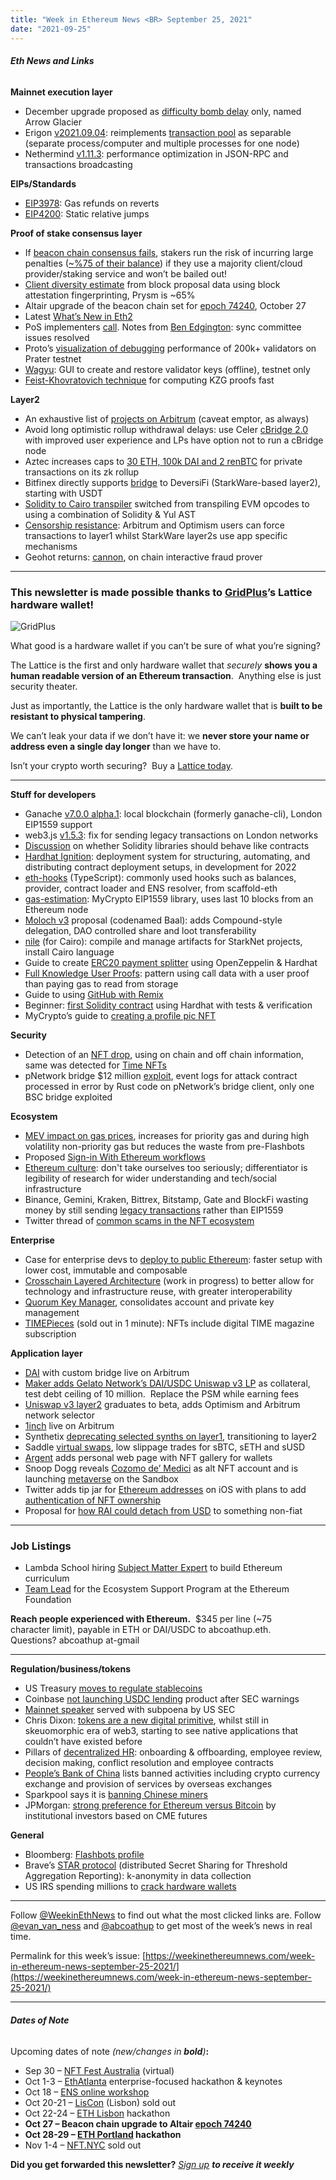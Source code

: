 ```yaml
---
title: "Week in Ethereum News <BR> September 25, 2021"
date: "2021-09-25"
---
```


###### **Eth News and Links**

**Mainnet execution layer**

- December upgrade proposed as [difficulty bomb delay](https://github.com/ethereum/pm/issues/391#issuecomment-924197948) only, named Arrow Glacier
- Erigon [v2021.09.04](https://github.com/ledgerwatch/erigon/releases/tag/v2021.09.04): reimplements [transaction pool](https://twitter.com/realledgerwatch/status/1441009309685530631) as separable (separate process/computer and multiple processes for one node)
- Nethermind [v1.11.3](https://github.com/NethermindEth/nethermind/releases/tag/1.11.3): performance optimization in JSON-RPC and transactions broadcasting

**EIPs/Standards**

- [EIP3978](https://eips.ethereum.org/EIPS/eip-3978): Gas refunds on reverts
- [EIP4200](https://github.com/ethereum/EIPs/blob/08ee4e11f62399b6566cfe857bae0cd2da387992/EIPS/eip-4200.md): Static relative jumps

**Proof of stake consensus layer**

- If [beacon chain consensus fails](https://www.symphonious.net/2021/09/23/what-happens-if-beacon-chain-consensus-fails/), stakers run the risk of incurring large penalties ([~%75 of their balance](https://www.reddit.com/r/ethstaker/comments/ptm04i/the_financial_incentive_to_run_a_minority_client/)) if they use a majority client/cloud provider/staking service and won’t be bailed out!
- [Client diversity estimate](https://twitter.com/sproulM_/status/1440512518242197516) from block proposal data using block attestation fingerprinting, Prysm is ~65%
- Altair upgrade of the beacon chain set for [epoch 74240](https://github.com/ethereum/consensus-specs/pull/2625/files), October 27
- Latest [What’s New in Eth2](https://hackmd.io/@benjaminion/eth2_news/https%3A%2F%2Fhackmd.io%2F%40benjaminion%2Fwnie2_210924)
- PoS implementers [call](https://www.youtube.com/watch?v=DZiy3RhUgNY&t=36s). Notes from [Ben Edgington](https://hackmd.io/@benjaminion/rJ8ddAY7t): sync committee issues resolved
- Proto’s [visualization of debugging](https://twitter.com/protolambda/status/1440799521047412739) performance of 200k+ validators on Prater testnet
- [Wagyu](https://twitter.com/wagyutools/status/1440381746688643089): GUI to create and restore validator keys (offline), testnet only
- [Feist-Khovratovich technique](https://alinush.github.io/2021/06/17/Feist-Khovratovich-technique-for-computing-KZG-proofs-fast.html) for computing KZG proofs fast

**Layer2**

- An exhaustive list of [projects on Arbitrum](https://twitter.com/playtern/status/1439224019295752194) (caveat emptor, as always)
- Avoid long optimistic rollup withdrawal delays: use Celer [cBridge 2.0](https://blog.celer.network/2021/09/22/cbridge-2-0-coherent-blockchain-interoperability-powered-by-the-state-guardian-network/) with improved user experience and LPs have option not to run a cBridge node
- Aztec increases caps to [30 ETH, 100k DAI and 2 renBTC](https://medium.com/aztec-protocol/aztec-2-0-updates-100-000-transaction-limits-more-e55c17c0ecf8) for private transactions on its zk rollup
- Bitfinex directly supports [bridge](https://www.bitfinex.com/posts/710) to DeversiFi (StarkWare-based layer2), starting with USDT
- [Solidity to Cairo transpiler](https://medium.com/nethermind-eth/solidity-on-starknet-terminal-velocity-e8df5f63e010) switched from transpiling EVM opcodes to using a combination of Solidity & Yul AST
- [Censorship resistance](https://twitter.com/bkiepuszewski/status/1440553708295577607): Arbitrum and Optimism users can force transactions to layer1 whilst StarkWare layer2s use app specific mechanisms
- Geohot returns: [cannon](https://github.com/geohot/cannon), on chain interactive fraud prover

* * *

### **This newsletter is made possible thanks to [GridPlus](https://gridplus.io/)’s Lattice hardware wallet!**

![GridPlus](https://weekinethereumnews.com/wp-content/uploads/2021/09/grid-rec-1024x768.jpeg)

What good is a hardware wallet if you can’t be sure of what you’re signing?  

The Lattice is the first and only hardware wallet that _securely_ **shows you a human readable version of an Ethereum transaction**.  Anything else is just security theater.

Just as importantly, the Lattice is the only hardware wallet that is **built to be resistant to physical tampering**.  

We can’t leak your data if we don’t have it: we **never store your name or address even a single day longer** than we have to. 

Isn’t your crypto worth securing?  Buy a [Lattice today](http://www.gridplus.io/?afmc=WeekInEthereumNews).

* * *

**Stuff for developers**

- Ganache [v7.0.0 alpha.1](https://github.com/trufflesuite/ganache/releases/tag/ganache%407.0.0-alpha.1): local blockchain (formerly ganache-cli), London EIP1559 support
- web3.js [v1.5.3](https://github.com/ChainSafe/web3.js/releases/tag/v1.5.3): fix for sending legacy transactions on London networks
- [Discussion](https://twitter.com/solidity_lang/status/1440705334650146822) on whether Solidity libraries should behave like contracts
- [Hardhat Ignition](https://medium.com/nomic-labs-blog/hardhat-ignition-5a34a4e3d2de): deployment system for structuring, automating, and distributing contract deployment setups, in development for 2022
- [eth-hooks](https://github.com/scaffold-eth/eth-hooks) (TypeScript): commonly used hooks such as balances, provider, contract loader and ENS resolver, from scaffold-eth
- [gas-estimation](https://github.com/MyCryptoHQ/gas-estimation): MyCrypto EIP1559 library, uses last 10 blocks from an Ethereum node
- [Moloch v3](https://medium.com/@molochmystics/molochv3-8eb732cd0930) proposal (codenamed Baal): adds Compound-style delegation, DAO controlled share and loot transferability
- [nile](https://github.com/martriay/nile) (for Cairo): compile and manage artifacts for StarkNet projects, install Cairo language
- Guide to create [ERC20 payment splitter](https://medium.com/coinmonks/create-an-erc20-token-payment-splitting-smart-contract-c79436470ccc) using OpenZeppelin & Hardhat
- [Full Knowledge User Proofs](https://medium.com/@sblowpckcr/full-knowledge-user-proofs-working-with-storage-without-paying-for-gas-e124cef0c078): pattern using call data with a user proof than paying gas to read from storage
- Guide to using [GitHub with Remix](https://medium.com/remix-ide/github-in-remix-ide-356de378f7da)
- Beginner: [first Solidity contract](https://stermi.medium.com/how-to-deploy-your-first-smart-contract-on-ethereum-with-solidity-and-hardhat-22f21d31096e) using Hardhat with tests & verification
- MyCrypto’s guide to [creating a profile pic NFT](https://blog.mycrypto.com/so-you-wanna-build-your-own-pfp-nft-project) 

**Security**

- Detection of an [NFT drop](https://twitter.com/_anishagnihotri/status/1440359305341923332), using on chain and off chain information, same was detected for [Time NFTs](https://twitter.com/_anishagnihotri/status/1441072865764429825)
- pNetwork bridge $12 million [exploit](https://medium.com/pnetwork/pnetwork-post-mortem-pbtc-on-bsc-exploit-170890c58d5f), event logs for attack contract processed in error by Rust code on pNetwork’s bridge client, only one BSC bridge exploited

**Ecosystem**

- [MEV impact on gas prices](https://twitter.com/hasufl/status/1439938607142277121), increases for priority gas and during high volatility non-priority gas but reduces the waste from pre-Flashbots
- Proposed [Sign-in With Ethereum workflows](https://blog.spruceid.com/sign-in-with-ethereum-proposed-architecture/)
- [Ethereum culture](https://twitter.com/technocrypto/status/1440350136517808129): don't take ourselves too seriously; differentiator is legibility of research for wider understanding and tech/social infrastructure
- Binance, Gemini, Kraken, Bittrex, Bitstamp, Gate and BlockFi wasting money by still sending [legacy transactions](https://twitter.com/trent_vanepps/status/1441490433419329536) rather than EIP1559
- Twitter thread of [common scams in the NFT ecosystem](https://twitter.com/DCLBlogger/status/1440083759928422401) 

**Enterprise**

- Case for enterprise devs to [deploy to public Ethereum](https://blog.infura.io/3-things-enterprise-developers-should-consider-when-deploying-on-ethereum/?utm_content=180846982&utm_medium=social&utm_source=twitter&hss_channel=tw-761372197298528256): faster setup with lower cost, immutable and composable
- [Crosschain Layered Architecture](https://ethresear.ch/t/crosschain-layered-architecture/10813) (work in progress) to better allow for technology and infrastructure reuse, with greater interoperability
- [Quorum Key Manager](https://consensys.net/quorum/key-manager/), consolidates account and private key management
- [TIMEPieces](https://time.com/collection/timepieces-nft/) (sold out in 1 minute): NFTs include digital TIME magazine subscription

**Application layer**

- [DAI](https://forum.makerdao.com/t/official-dai-token-bridge-now-live-on-arbitrum-one/10438) with custom bridge live on Arbitrum
- [Maker adds Gelato Network’s DAI/USDC Uniswap v3 LP](https://twitter.com/hexonaut/status/1440400852385107975) as collateral, test debt ceiling of 10 million.  Replace the PSM while earning fees
- [Uniswap v3 layer2](https://twitter.com/uniswap/status/1440405518623801357) graduates to beta, adds Optimism and Arbitrum network selector
- [1inch](https://blog.1inch.io/the-1inch-network-expands-to-arbitrum-c0e09bfd7ebf) live on Arbitrum
- Synthetix [deprecating selected synths on layer1](https://blog.kwenta.io/deprecating-synths-on-l1/), transitioning to layer2
- Saddle [virtual swaps](https://blog.saddle.finance/low-slippage-trades-across-saddle-btc-eth-and-usd-pools-via-virtual-swap/), low slippage trades for sBTC, sETH and sUSD
- [Argent](https://www.argent.xyz/blog/an-nft-gallery-for-every-user/) adds personal web page with NFT gallery for wallets
- Snoop Dogg reveals [Cozomo de’ Medici](https://twitter.com/SnoopDogg/status/1440038460417474567) as alt NFT account and is launching [metaverse](https://www.sandbox.game/en/snoopdogg/) on the Sandbox
- Twitter adds tip jar for [Ethereum addresses](https://twitter.com/jacksondame/status/1441216811027030018) on iOS with plans to add [authentication of NFT ownership](https://twitter.com/pavtalk/status/1441096873138274306) 
- Proposal for [how RAI could detach from USD](https://community.reflexer.finance/t/completely-detaching-rai-from-fiat/89) to something non-fiat

* * *

### **Job Listings**

- Lambda School hiring [Subject Matter Expert](https://jobs.lever.co/lambdaschool/c3ff6acf-c8ad-4957-b1a9-23a5f693598f) to build Ethereum curriculum
- [Team Lead](https://ethereum.bamboohr.com/jobs/view.php?id=43&source=weekinethnews) for the Ecosystem Support Program at the Ethereum Foundation

**Reach people experienced with Ethereum.**  $345 per line (~75  
character limit), payable in ETH or DAI/USDC to abcoathup.eth.  
Questions? abcoathup at-gmail

* * *

**Regulation/business/tokens**

- US Treasury [moves to regulate stablecoins](https://www.nytimes.com/2021/09/23/us/politics/cryptocurrency-regulators-rules.html)
- Coinbase [not launching USDC lending](https://blog.coinbase.com/sign-up-to-earn-4-apy-on-usd-coin-with-coinbase-cdad79e5f5eb) product after SEC warnings
- [Mainnet speaker](https://thedefiant.io/messari-sec/) served with subpoena by US SEC
- Chris Dixon: [tokens are a new digital primitive](https://cdixon.mirror.xyz/0veLm9KKWae4T6_H3siLpKF933NSdC3F75jhPQw_qWE), whilst still in skeuomorphic era of web3, starting to see native applications that couldn’t have existed before
- Pillars of [decentralized HR](https://medium.com/@loietaylor/the-foundations-of-decent-ralized-hr-3b58f6a52d31): onboarding & offboarding, employee review, decision making, conflict resolution and employee contracts
- [People’s Bank of China](https://www.coindesk.com/policy/2021/09/24/china-tightens-crypto-mining-crackdown-bans-trading/) lists banned activities including crypto currency exchange and provision of services by overseas exchanges
- Sparkpool says it is [banning Chinese miners](https://www.theblockcrypto.com/linked/118640/sparkpool-suspend-china-ethereum-mining-pool)
- JPMorgan: [strong preference for Ethereum versus Bitcoin](https://www.coindesk.com/business/2021/09/23/institutional-investors-preferring-ether-over-bitcoin-now-jpmorgan/) by institutional investors based on CME futures

**General**

- Bloomberg: [Flashbots profile](https://www.bloomberg.com/news/articles/2021-09-23/crypto-trading-how-flashbots-work-to-front-run-ether-and-other-coin-purchases)
- Brave’s [STAR protocol](https://arxiv.org/abs/2109.10074) (distributed Secret Sharing for Threshold Aggregation Reporting): k-anonymity in data collection
- US IRS spending millions to [crack hardware wallets](https://gcn.com/articles/2021/09/17/irs-cryptowallet.aspx)

* * *

Follow [@WeekinEthNews](https://twitter.com/WeekInEthNews) to find out what the most clicked links are. Follow [@evan\_van\_ness](https://twitter.com/evan_van_ness) and [@abcoathup](https://twitter.com/abcoathup) to get most of the week’s news in real time.

Permalink for this week’s issue: [https://weekinethereumnews.com/week-in-ethereum-news-september-25-2021/](https://weekinethereumnews.com/week-in-ethereum-news-september-25-2021/)

* * *

###### **Dates of Note**

Upcoming dates of note _(new/changes in **bold**)_**:**

- Sep 30 – [NFT Fest Australia](https://nftfest.com.au/) (virtual)
- Oct 1-3 – [EthAtlanta](https://ethatl.com/) enterprise-focused hackathon & keynotes
- Oct 18 – [ENS online workshop](https://medium.com/the-ethereum-name-service/ens-online-workshop-october-2021-ec1fb049b77f)
- Oct 20-21 – [LisCon](https://liscon.org/) (Lisbon) sold out
- Oct 22-24 – [ETH Lisbon](https://ethlisbon.org/) hackathon
- **Oct 27 – Beacon chain upgrade to Altair [epoch 74240](https://github.com/ethereum/consensus-specs/pull/2625/files)** 
- **Oct 28-29 – [ETH Portland](https://2021.ethportland.com/) hackathon**
- Nov 1-4 – [NFT.NYC](https://www.nft.nyc/) sold out

**Did you get forwarded this newsletter?** _[Sign up](https://weekinethereum.substack.com/subscribe#about) **to receive it weekly**_
